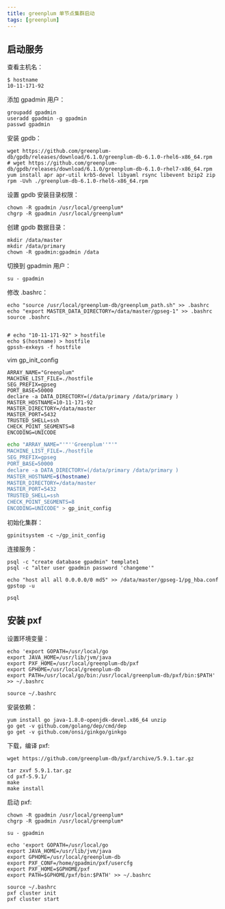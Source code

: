 ```yaml
---
title: greenplum 单节点集群启动
tags: [greenplum]
---
```


## 启动服务

查看主机名：

    $ hostname
    10-11-171-92

添加 gpadmin 用户：

    groupadd gpadmin
    useradd gpadmin -g gpadmin
    passwd gpadmin

安装 gpdb：

    wget https://github.com/greenplum-db/gpdb/releases/download/6.1.0/greenplum-db-6.1.0-rhel6-x86_64.rpm
    # wget https://github.com/greenplum-db/gpdb/releases/download/6.1.0/greenplum-db-6.1.0-rhel7-x86_64.rpm
    yum install apr apr-util krb5-devel libyaml rsync libevent bzip2 zip
    rpm -Uvh ./greenplum-db-6.1.0-rhel6-x86_64.rpm

设置 gpdb 安装目录权限：

    chown -R gpadmin /usr/local/greenplum*
    chgrp -R gpadmin /usr/local/greenplum*

创建 gpdb 数据目录：

    mkdir /data/master
    mkdir /data/primary
    chown -R gpadmin:gpadmin /data

切换到 gpadmin 用户：

    su - gpadmin

修改 .bashrc：

    echo "source /usr/local/greenplum-db/greenplum_path.sh" >> .bashrc
    echo "export MASTER_DATA_DIRECTORY=/data/master/gpseg-1" >> .bashrc
    source .bashrc


    # echo "10-11-171-92" > hostfile
    echo $(hostname) > hostfile
    gpssh-exkeys -f hostfile

vim gp_init_config

```
ARRAY_NAME="Greenplum"
MACHINE_LIST_FILE=./hostfile
SEG_PREFIX=gpseg
PORT_BASE=50000
declare -a DATA_DIRECTORY=(/data/primary /data/primary )
MASTER_HOSTNAME=10-11-171-92
MASTER_DIRECTORY=/data/master
MASTER_PORT=5432
TRUSTED_SHELL=ssh
CHECK_POINT_SEGMENTS=8
ENCODING=UNICODE
```

``` bash
echo "ARRAY_NAME="'"''Greenplum''"'"
MACHINE_LIST_FILE=./hostfile
SEG_PREFIX=gpseg
PORT_BASE=50000
declare -a DATA_DIRECTORY=(/data/primary /data/primary )
MASTER_HOSTNAME=$(hostname)
MASTER_DIRECTORY=/data/master
MASTER_PORT=5432
TRUSTED_SHELL=ssh
CHECK_POINT_SEGMENTS=8
ENCODING=UNICODE" > gp_init_config
```

初始化集群：

    gpinitsystem -c ~/gp_init_config

连接服务：

    psql -c "create database gpadmin" template1
    psql -c "alter user gpadmin password 'changeme'"

    echo "host all all 0.0.0.0/0 md5" >> /data/master/gpseg-1/pg_hba.conf
    gpstop -u

    psql

## 安装 pxf

设置环境变量：

    echo 'export GOPATH=/usr/local/go
    export JAVA_HOME=/usr/lib/jvm/java
    export PXF_HOME=/usr/local/greenplum-db/pxf
    export GPHOME=/usr/local/greenplum-db
    export PATH=/usr/local/go/bin:/usr/local/greenplum-db/pxf/bin:$PATH' >> ~/.bashrc

    source ~/.bashrc

安装依赖：

    yum install go java-1.8.0-openjdk-devel.x86_64 unzip
    go get -v github.com/golang/dep/cmd/dep
    go get -v github.com/onsi/ginkgo/ginkgo

下载，编译 pxf:

    wget https://github.com/greenplum-db/pxf/archive/5.9.1.tar.gz

    tar zxvf 5.9.1.tar.gz
    cd pxf-5.9.1/
    make
    make install

启动 pxf:

    chown -R gpadmin /usr/local/greenplum*
    chgrp -R gpadmin /usr/local/greenplum*

    su - gpadmin

    echo 'export GOPATH=/usr/local/go
    export JAVA_HOME=/usr/lib/jvm/java
    export GPHOME=/usr/local/greenplum-db
    export PXF_CONF=/home/gpadmin/pxf/usercfg
    export PXF_HOME=$GPHOME/pxf
    export PATH=$GPHOME/pxf/bin:$PATH' >> ~/.bashrc

    source ~/.bashrc
    pxf cluster init
    pxf cluster start

